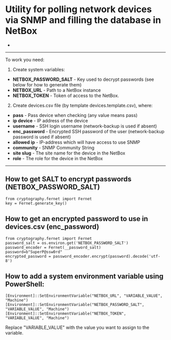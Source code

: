 # Utility for polling network devices via SNMP and filling the database in NetBox
-
---

To work you need:

1. Create system variables:

* **NETBOX_PASSWORD_SALT** - Key used to decrypt passwords (see below for how to generate them)
* **NETBOX_URL** - Path to a NetBox instance
* **NETBOX_TOKEN** - Token of access to the NetBox.

2. Create devices.csv file (by template devices.template.csv), where:

* **pass** - Pass device when checking (any value means pass)
* **ip device** - IP address of the device
* **username** - SSH login username (network-backup is used if absent)
* **enc_password** - Encrypted SSH password of the user (network-backup password is used if absent)
* **allowed ip** - IP-address which will have access to use SNMP
* **community** - SNMP Community String
* **site slug** - The site name for the device in the NetBox
* **role** - The role for the device in the NetBox

---

## How to get SALT to encrypt passwords (NETBOX_PASSWORD_SALT)

```
from cryptography.fernet import Fernet
key = Fernet.generate_key()
```

## How to get an encrypted password to use in devices.csv (enc_password)

``` 
from cryptography.fernet import Fernet
password_salt = os.environ.get('NETBOX_PASSWORD_SALT')
password_encoder = Fernet(__password_salt)
password=b"SuperP@ssw0rd"
encrypted_password = password_encoder.encrypt(password).decode('utf-8')
```

## How to add a system environment variable using PowerShell:
```
[Environment]::SetEnvironmentVariable("NETBOX_URL", "VARIABLE_VALUE", "Machine")
[Environment]::SetEnvironmentVariable("NETBOX_PASSWORD_SALT", "VARIABLE_VALUE", "Machine")
[Environment]::SetEnvironmentVariable("NETBOX_TOKEN", "VARIABLE_VALUE", "Machine")
```
Replace "VARIABLE_VALUE" with the value you want to assign to the variable.
